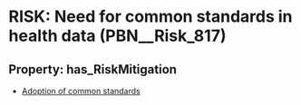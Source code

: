 # RISK: __Need for common standards in health data__ (PBN__Risk_817)

## Property: has_RiskMitigation

* [Adoption of common standards](PBN__RiskMitigation_1123)

